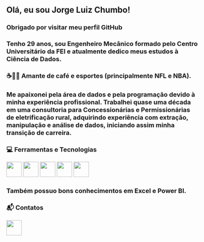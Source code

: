 ## Olá, eu sou Jorge Luiz Chumbo!

### Obrigado por visitar meu perfil GitHub

### Tenho 29 anos, sou Engenheiro Mecânico formado pelo Centro Universitário da FEI e atualmente dedico meus estudos à Ciência de Dados.

### :coffee::football::basketball: Amante de café e esportes (principalmente NFL e NBA).

### Me apaixonei pela área de dados e pela programação devido à minha experiência profissional. Trabalhei quase uma década em uma consultoria para Concessionárias e Permissionárias de eletrificação rural, adquirindo experiência com extração, manipulação e análise de dados, iniciando assim minha transição de carreira.

### :computer: Ferramentas e Tecnologias

<img src="https://cdn.jsdelivr.net/gh/devicons/devicon/icons/python/python-original.svg" width="40" height="40"/> <img src="https://cdn.jsdelivr.net/gh/devicons/devicon/icons/anaconda/anaconda-original.svg" width="40" height="40"/> <img src="https://cdn.jsdelivr.net/gh/devicons/devicon/icons/pycharm/pycharm-original.svg" width="40" height="40"/> <img src="https://cdn.jsdelivr.net/gh/devicons/devicon/icons/jupyter/jupyter-original-wordmark.svg" width="40" height="40"/> 
<img src="https://cdn.jsdelivr.net/gh/devicons/devicon/icons/mysql/mysql-original.svg" width="40" height="40"/>

### Também possuo bons conhecimentos em Excel e Power BI.

### :mailbox_with_mail: Contatos
<div>
<a href="https://www.linkedin.com/in/jorgeluizchumbo/" target="_blank"><img src="https://cdn.jsdelivr.net/gh/devicons/devicon/icons/linkedin/linkedin-original.svg" width="40" height="40" /></a>
</div>
